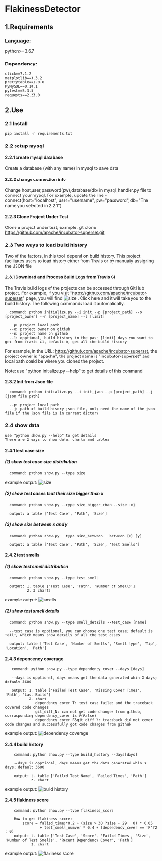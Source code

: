# FlakinessDetector
## 1.Requirements
### Language:
   python>=3.6.7
### Dependency:
    click==7.1.2
    matplotlib==3.3.2
    prettytable==1.0.0
    PyMySQL==0.10.1
    pytest==5.3.5
    requests==2.23.0
## 2.Use
### 2.1 Install
    pip install -r requirements.txt
### 2.2 setup mysql
#### 2.2.1 create mysql database
   Create a database (with any name) in mysql to save data
#### 2.2.2 change connection info
   Change host,user,password(pw),database(db) in mysql_handler.py file to connect your mysql. For example, update the line - connect(host="localhost", user="username", pw="password", db="The name you selected in 2.2.1")
      
#### 2.2.3 Clone Project Under Test
   Clone a project under test, example: git clone https://github.com/apache/incubator-superset.git 

### 2.3 Two ways to load build history
Two of the factors, in this tool, depend on build history. This project facilitates users to load history either from Travis or by manually assigning the JSON file.  
####  2.3.1 Download and Process Build Logs from Travis CI
The Travis build logs of the projects can be accessed through GitHub project. For example, if you visit "https://github.com/apache/incubator-superset" page, you will find ![size](pic/build_link.png) . Click here and it will take you to the build history. The following commands load it automatically.

      command: python initialize.py --i init --p [project_path] --o [project_owner] --n [project_name] --l [limit]
      
      --p: project local path
      --o: project owner on github
      --n: project name on github
      --l: opptional, build history in the past [limit] days you want to get from Travis CI, default:0, get all the build history

For example, in the URL: https://github.com/apache/incubator-superset, the project owner is "apache", the project name is "incubator-superset" and local path could be where you cloned the project. 

Note: use "python initialize.py --help" to get details of this command

#### 2.3.2 Init from Json file
      command: python initialize.py --i init_json --p [project_path] --j [json file path]
      
      --p: project local path
      --j: path of build hisory json file, only need the name of the json file if the json file is in current dictory
### 2.4 show data
    use "python show.py --help" to get details
    There are 2 ways to show data: charts and tables
#### 2.4.1 test case size
##### (1) show test case size distribution
      command: python show.py --type size
      
   example output:
   ![size](pic/size.png)
##### (2) show test cases that their size bigger than x
      command: python show.py --type size_bigger_than --size [x]
      
      output: a table ['Test Case', 'Path', 'Size']
##### (3) show size between x and y
      command: python show.py --type size_between --between [x] [y]
      
      output: a table ['Test Case', 'Path', 'Size', 'Test Smells']
#### 2.4.2 test smells
##### (1) show test smell distribution
      command: python show.py --type test_smell
      
      output: 1. table ['Test Case', 'Path', 'Number of Smells']
              2. 3 charts
   example output:
   ![smells](pic/smells.png)
##### (2) show test smell details
      command: python show.py --type smell_details --test_case [name]
      
      --test_case is opptional, you can choose one test case; default is "all", which means show details of all the test cases
      
      output: table ['Test Case', 'Number of Smells', 'Smell type', 'Tip', 'Location', 'Path']
#### 2.4.3 dependency coverage
       command: python show.py --type dependency_cover --days [days]
       
       --days is opptional, days means get the data generated whin X days; default 3600
       
       output: 1. table ['Failed Test Case', 'Missing Cover Times', 'Path', 'Last Build']
               2. chart
                  dependency_cover_T: test case failed and the traceback covered code changes
                  git_diff_N: can not get code changes from github, corrasponding dependency_cover is F(False)
                  dependency_cover_F&git_diff_Y: traceback did not cover code changes and successfully got code changes from github
   example output:
   ![dependency coverage](pic/dependency_cover.png)
#### 2.4.4 build history
        command: python show.py --type build_history --days[days]
        
        --days is opptional, days means get the data generated whin X days; default 3600
        
        output: 1. table ['Failed Test Name', 'Failed Times', 'Path']
                2. chart
   example output:
   ![build history](pic/build_history.png)
#### 2.4.5 flakiness score
        command: python show.py --type flakiness_score
        
        How to get flakiness score:
            score = falied_times*0.2 + (size > 30 ?size - 29 : 0) * 0.05
                    + test_smell_numver * 0.4 + (dependency_cover == 'F'?2 : 0)
        output: 1. table ['Test Case', 'Score', 'Failed Times', 'Size', 'Number of Test Smells', 'Recent Dependency Cover', 'Path']
                2. chart
   example output:
   ![flakiness score](pic/flakiness_score.png)    